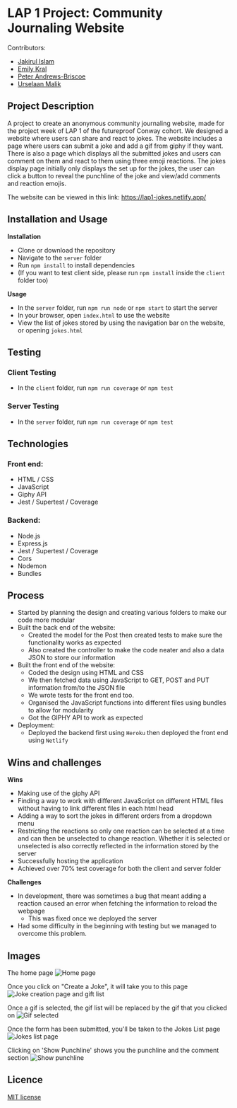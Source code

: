 
# LAP 1 Project: Community Journaling Website

  Contributors:
 - [Jakirul Islam](https://github.com/Jakirul/)
- [Emily Kral](https://github.com/EmilyKral)
- [Peter Andrews-Briscoe](https://github.com/PeterAndrewBriscoe)
- [Urselaan Malik](https://github.com/umalik00)

## Project Description
A project to create an anonymous community journaling website, made for the project week of LAP 1 of the futureproof Conway cohort. We designed a website where users can share and react to jokes. The website includes a page where users can submit a joke and add a gif from giphy if they want. There is also a page which displays all the submitted jokes and users can comment on them and react to them using three emoji reactions. The jokes display page initially only displays the set up for the jokes, the user can click a button to reveal the punchline of the joke and view/add comments and reaction emojis.

 The website can be viewed in this link: https://lap1-jokes.netlify.app/

## Installation and Usage

**Installation**
- Clone or download the repository
- Navigate to the `server` folder
- Run `npm install` to install dependencies
- (If you want to test client side, please run `npm install` inside the `client` folder too)

**Usage**
- In the `server` folder, run `npm run node` or `npm start` to start the server
- In your browser, open `index.html` to use the website
- View the list of jokes stored by using the navigation bar on the website, or opening `jokes.html`

## Testing

### Client Testing
- In the `client` folder, run `npm run coverage` or `npm test`

### Server Testing
- In the `server` folder, run `npm run coverage` or `npm test`
  
## Technologies

### Front end:
- HTML / CSS
- JavaScript
- Giphy API
- Jest / Supertest / Coverage

### Backend:
- Node.js
- Express.js
- Jest / Supertest / Coverage
- Cors
- Nodemon
- Bundles

## Process
- Started by planning the design and creating various folders to make our code more modular
- Built the back end of the website:
	- Created the model for the Post then created tests to make sure the functionality works as expected
	- Also created the controller to make the code neater and also a data JSON to store our information
- Built the front end of the website:
	- Coded the design using HTML and CSS
	- We then fetched data using JavaScript to GET, POST and PUT information from/to the JSON file
	- We wrote tests for the front end too.
	- Organised the JavaScript functions into different files using bundles to allow for modularity 
	- Got the GIPHY API to work as expected
- Deployment:
	- Deployed the backend first using `Heroku` then deployed the front end using `Netlify`

## Wins and challenges

**Wins**
- Making use of the giphy API
- Finding a way to work with different JavaScript on different HTML files without having to link different files in each html head
- Adding a way to sort the jokes in different orders from a dropdown menu
- Restricting the reactions so only one reaction can be selected at a time and can then be unselected to change reaction. Whether it is selected or unselected is also correctly reflected in the information stored by the server
- Successfully hosting the application
- Achieved over 70% test coverage for both the client and server folder

**Challenges**
- In development, there was sometimes a bug that meant adding a reaction caused an error when fetching the information to reload the webpage
	- This was fixed once we deployed the server
- Had some difficulty in the beginning with testing but we managed to overcome this problem.
  

## Images

The home page
![Home page](https://i.gyazo.com/4ff4012153924b20b935629b2b7dc109.png)
  
Once you click on "Create a Joke", it will take you to this page
![Joke creation page and gift list](https://i.gyazo.com/d5d2f4c08fe8ca7350b5c0ee996f1a48.png)

Once a gif is selected, the gif list will be replaced by the gif that you clicked on
![Gif selected](https://i.gyazo.com/470daed27754134f134a4a96c9fba13d.png)

Once the form has been submitted, you'll be taken to the Jokes List page
![Jokes list page](https://i.gyazo.com/19a0e30f97a9c86c61bd6d8dc18e2f48.png)

Clicking on 'Show Punchline' shows you the punchline and the comment section
![Show punchline](https://i.gyazo.com/b7829765a2eaa3f561d1d73cc61f0835.png )

## Licence
[MIT license](https://opensource.org/licenses/mit-license.php)
 
